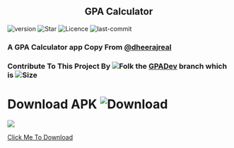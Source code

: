 <h2 align="center"><b>GPA Calculator</b></h2>

![version](https://img.shields.io/github/v/release/shyamkumaryadav/GPACalculatorApp) ![Star](https://img.shields.io/github/stars/shyamkumaryadav/GPACalculatorApp) ![Licence](https://img.shields.io/apm/l/vim-mode) ![last-commit](https://img.shields.io/github/last-commit/shyamkumaryadav/GPACalculatorApp) 

### A GPA Calculator app Copy From [@dheerajreal](https://github.com/dheerajreal/gpa-calculator)

### Contribute To This Project By ![Folk](https://img.shields.io/github/forks/shyamkumaryadav/GPACalculatorApp) the [GPADev](https://github.com/shyamkumaryadav/GPACalculatorApp/tree/GPADev) branch which is ![Size](https://img.shields.io/github/repo-size/shyamkumaryadav/GPACalculatorApp)


# Download APK ![Download](https://img.shields.io/github/downloads/shyamkumaryadav/GPACalculatorApp/total) 

[<img src="https://www.materialui.co/materialIcons/file/cloud_download_black_36x36.png" />](https://github.com/shyamkumaryadav/GPACalculatorApp/releases)

<div><a href="https://github.com/shyamkumaryadav/GPACalculatorApp/releases/download/v0.0.1/GPACalculator.apk">Click Me To Download</a></div>
